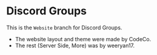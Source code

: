 # Discord Groups
This is the `Website` branch for Discord Groups.

* The website layout and theme were made by CodeCo.
* The rest (Server Side, More) was by weeryan17.
